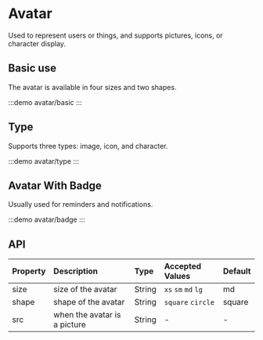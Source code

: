 # Avatar
Used to represent users or things, and supports pictures, icons, or character display.

## Basic use

The avatar is available in four sizes and two shapes.

:::demo 
avatar/basic
:::

## Type

Supports three types: image, icon, and character.

:::demo 
avatar/type
:::

## Avatar With Badge

Usually used for reminders and notifications.

:::demo 
avatar/badge
:::

## API
| Property | Description | Type |Accepted Values |Default|
| :--- | :--- | :--- | :--- | :--- |
| size | size of the avatar | String | `xs` `sm` `md` `lg`|md|
| shape | shape of the avatar | String | `square` `circle`  | square |
| src | when the avatar is a picture | String | - |-
